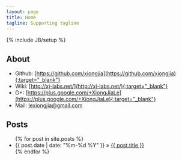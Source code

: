 ```yaml
---
layout: page
title: Home
tagline: Supporting tagline
---
```

{% include JB/setup %}

## About

- Github: [https://github.com/xiongjia](https://github.com/xiongjia){:target="_blank"} 
- Wiki: [http://xj-labs.net/](http://xj-labs.net/){:target="_blank"} 
- G+: [https://plus.google.com/+XiongJiaLe](https://plus.google.com/+XiongJiaLe){:target="_blank"} 
- Mail: <a href="mailto:lexiongjia@gmail.com">lexiongjia@gmail.com</a> 

## Posts

<ul class="posts">
  {% for post in site.posts %}
    <li><span>{{ post.date | date: "%m-%d %Y" }}</span> &raquo; <a href="{{ BASE_PATH }}{{ post.url }}">{{ post.title }}</a></li>
  {% endfor %}
</ul>


